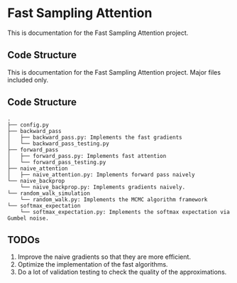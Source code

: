 # Fast Sampling Attention
This is documentation for the Fast Sampling Attention project.

## Code Structure
This is documentation for the Fast Sampling Attention project. Major files included only.

## Code Structure
```
.
├── config.py
├── backward_pass
│   ├── backward_pass.py: Implements the fast gradients
│   └── backward_pass_testing.py
├── forward_pass
│   ├── forward_pass.py: Implements fast attention
│   └── forward_pass_testing.py
├── naive_attention
│   ├── naive_attention.py: Implements forward pass naively
└── naive_backprop
    └── naive_backprop.py: Implements gradients naively.
└── random_walk_simulation
    └── random_walk.py: Implements the MCMC algorithm framework
└── softmax_expectation
    └── softmax_expectation.py: Implements the softmax expectation via Gumbel noise.
```

## TODOs
1. Improve the naive gradients so that they are more efficient.
2. Optimize the implementation of the fast algorithms.
3. Do a lot of validation testing to check the quality of the approximations.
